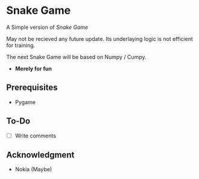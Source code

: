 # Snake Game
A Simple version of *Snake Game*

May not be recieved any future update. Its underlaying logic is not efficient for training.

The next Snake Game will be based on Numpy / Cumpy.

- **Merely for fun**

## Prerequisites
- Pygame

## To-Do
- [ ] Write comments

## Acknowledgment
- Nokia (Maybe)
